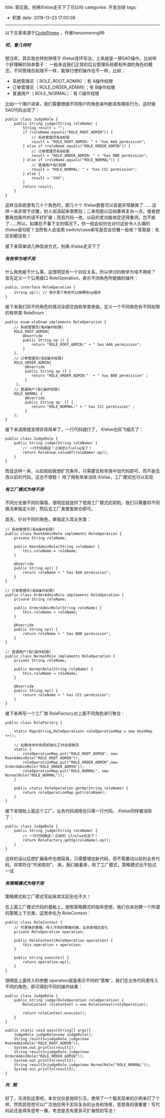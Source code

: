 title: 答应我，别再if/else走天下了可以吗
categories: 开发总结
tags:
  - 积累
date: 2019-12-23 17:00:08
---
以下文章来源于[CodeSheep](https://mp.weixin.qq.com/s/kw3IuPQpj1XKMkxgtyZjIQ) ，作者hansonwong99
##### 哎，曾几何时
想当年，其实我也特别钟情于 if/else连环写法，上来就是一顿SAO操作，比如举个好理解的简单栗子：
一般来说我们正常的后台管理系统都有所谓的角色的概念，不同管理员权限不一样，能够行使的操作也不一样，比如：

<!-- more -->


* 系统管理员（ ROLE_ROOT_ADMIN）：有 A操作权限
* 订单管理员（ ROLE_ORDER_ADMIN）：有 B操作权限
* 普通用户（ ROLE_NORMAL）：有 C操作权限

比如一个用户进来，我们需要根据不同用户的角色来判断其有哪些行为，这时候SAO代码出现了：
 
```
public class JudgeRole {
    public String judge(String roleName) {
        String result = "";
        if (roleName.equals("ROLE_ROOT_ADMIN")) {
            // 系统管理员有A权限
            result = "ROLE_ROOT_ADMIN: " + "has AAA permission";
        } else if (roleName.equals("ROLE_ORDER_ADMIN")) {
            // 订单管理员有B权限
            result = "ROLE_ORDER_ADMIN: " + "has BBB permission";
        } else if (roleName.equals("ROLE_NORMAL")) {
            // 普通用户有C权限
            result = "ROLE_NORMAL: " + "has CCC permission";
        } else {
            result = "XXX";
        }
        return result;
    }
}
```
这样当系统里有几十个角色时，那几十个 if/else嵌套可以说是非常酸爽了…… 这样一来非常不优雅，别人阅读起来很费劲；二来则是以后如果再复杂一点，或者想要再加条件的话不好扩展；而且代码一改，以前的老功能肯定还得重测，岂不疯了……所以，如果在不看下文的情况下，你一般会如何去对付这些令人头痛的if/else语句呢？当然有人会说用 switch/case来写是否会优雅一些呢？答案是：毛区别都没有！

接下来简单讲几种改进方式，别再 if/else走天下了
##### 有枚举为啥不用
什么角色能干什么事，这很明显有一个对应关系，所以学过的枚举为啥不用呢？
首先定义一个公用接口 RoleOperation，表示不同角色所能做的操作：
```
public interface RoleOperation {
    String op(); // 表示某个角色可以做哪些op操作
}
```
接下来我们将不同角色的情况全部交由枚举类来做，定义一个不同角色有不同权限的枚举类 RoleEnum：
```
public enum oleEnum implements RoleOperation {
    // 系统管理员(有A操作权限)
    ROLE_ROOT_ADMIN{
        @Override
        public String op () {
            return "ROLE_ROOT_ADMIN:" + " has AAA permission";
        }
    },
    // 订单管理员(有B操作权限)
    ROLE_ORDER_ADMIN{
         @Override
         public String op () {
            return "ROLE_ORDER_ADMIN:"  + " has BBB permission" ;
         }
     },
    // 普通用户(有C操作权限)
    ROLE_NORMAL {
         @Override
         public String op  () {
            return "ROLE_NORMAL:" + " has CCC permission" ;
         }
    };
}
```
接下来调用就变得异常简单了，一行代码就行了， if/else也灰飞烟灭了：
```
public class JudgeRole {
    public String judge(String roleName) {
        // 一行代码搞定！之前的if/else没了！
        return RoleEnum.valueOf(roleName).op();
    }
}
```

而且这样一来，以后假如我想扩充条件，只需要去枚举类中加代码即可，而不是去改以前的代码，这岂不很稳！
除了用枚举来消除 if/else，工厂模式也可以实现
##### 有工厂模式为啥不用
不同分支做不同的事情，很明显就提供了使用工厂模式的契机，我们只需要将不同情况单独定义好，然后去工厂类里面聚合即可。

首先，针对不同的角色，单独定义其业务类：
```
// 系统管理员(有A操作权限)
public class RootAdminRole implements RoleOperation {
    private String roleName;

    public RootAdminRole(String roleName) {
        this.roleName = roleName;
    }

    @Override
    public String op() {
        return roleName + " has AAA permission";
    }
}
```
```
// 订单管理员(有B操作权限)
public class OrderAdminRole implements RoleOperation {
    private String roleName;

    public OrderAdminRole(String roleName) {
        this.roleName = roleName;
    }

    @Override
    public String op() {
        return roleName + " has BBB permission";
    }
}
```
```
// 普通用户(有C操作权限)
public class NormalRole implements RoleOperation {
    private String roleName;

    public NormalRole(String roleName) {
        this.roleName = roleName;
    }

    @Override
    public String op() {
        return roleName + " has CCC permission";
    }
}
```
接下来再写一个工厂类 RoleFactory对上面不同角色进行聚合：
```
public class RoleFactory {

    static Map<String,RoleOperation> roleOperationMap = new HashMap  <>();

    // 在静态块中先把初始化工作全部做完
    static {
        roleOperationMap.put("ROLE_ROOT_ADMIN", new RootAdminRole("ROLE_ROOT_ADMIN"));
        roleOperationMap.put("ROLE_ORDER_ADMIN",new OrderAdminRole("ROLE_ORDER_ADMIN"));
        roleOperationMap.put("ROLE_NORMAL", new NormalRole("ROLE_NORMAL"));
    }

    public static RoleOperation getOp(String roleName) {
        return roleOperationMap.get(roleName);
    }
}
```
接下来借助上面这个工厂，业务代码调用也只需一行代码， if/else同样被消除了：
```
public class JudgeRole {
    public String judge(String roleName) {
        // 一行代码搞定！之前的 if/else也没了！
        return RoleFactory.getOp(roleName).op();
    }
}
```

这样的话以后想扩展条件也很容易，只需要增加新代码，而不需要动以前的业务代码，非常符合“开闭原则”。
来，我们接着来，除了工厂模式，策略模式也不妨试一试
##### 有策略模式为啥不用 
策略模式和工厂模式写起来其实区别也不大！

在上面工厂模式代码的基础上，按照策略模式的指导思想，我们也来创建一个所谓的策略上下文类，这里命名为 RoleContext：
```
public class RoleContext {
    // 可更换的策略，传入不同的策略对象，业务即相应变化
    private RoleOperation operation;

    public RoleContext(RoleOperation operation) {
        this.operation = operation;
    }

    public String execute() {
        return operation.op();
    }
}
```
很明显上面传入的参数 operation就是表示不同的“策略”。我们在业务代码里传入不同的角色，即可得到不同的操作结果：
```
public class JudgeRole {
    public String judge(RoleOperation roleOperation) {
        RoleContext roleContext = new RoleContext(roleOperation);

        return roleContext.execute();
    }
}
```
```
public static void main(String[] args){
    JudgeRole judgeRole=new JudgeRole();
    String result1=judgeRole.judge(new RootAdminRole("ROLE_ROOT_ADMIN"));
    System.out.println(result1);
    String result2=judgeRole.judge(new OrderAdminRole("ROLE_ORDER_ADMIN"));
    System.out.println(result2);
    String result3=judgeRole.judge(new NormalRole("ROLE_NORMAL"));
    System.out.println(result3);
}
```
##### 共   勉
好了，先讲到这里吧，本文仅仅是抛砖引玉，使用了一个极其简单的示例来打了个样，然而其思想可以广泛地应用于实际复杂的业务和场景，思想真的很重要！写代码前还是得多思考一番，考虑是否有更具可扩展性的写法！
